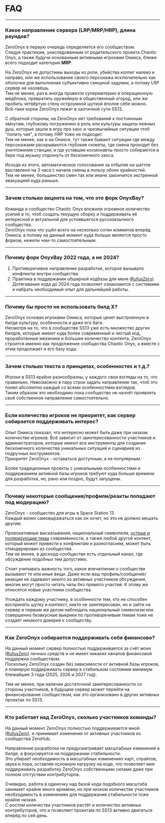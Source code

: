 # FAQ

---

### Какое направление сервера (LRP/MRP/HRP), длина раундов?
ZeroOnyx в первую очередь определяется его сообществом.  
Следуя практикам, унаследованным от родительского проекта Chaotic Onyx, а также будучи основанным активными игроками Оникса, ближе всего подходит категория **MRP**.

На ZeroOnyx не допустимы выходы из роли, убийства коллег налево и направо, или же использование своего персонажа исключительно как оболочки для выполнения субъективно смешной задумки, а потому LRP сервер не назовёшь.  
Тем не менее, раз в иногда провезти суперматерию в операционную медблока, превратить оружейную в общественный огород, или же пробить четвёртую стену остроумной шуткой вполне себе можно.  
Всё-таки корни ZeroOnyx лежат в хаотичной сути SS13.

С обратной стороны, на ZeroOnyx нет требований к постоянным эмоутам, глубокому погружению в роль или культуры защиты нежных душ, которые зашли в игру про хаос и чрезвычайные ситуации чтоб "попить чая", а потому HRP тоже не подходит.  
Тем не менее, как и на Ониксе, тут также бывают ситуации где между персонажами раскрываются глубокие сюжеты, где смена проходит без уничтожения станции, и где уставшие космонавты просто собираются в баре под музыку отдохнуть от бесконечного хаоса.

Исходя из этого, автоматическое голосование за отбытие на шаттле выставлено на 3 часа с начала смены в пользу обоих крайностей.  
Тем не менее, большинство смен так или иначе закончится экстренной эвакуацией куда раньше.

---

### Зачем столько акцента на том, что это форк OnyxBay?
Команда и сообщество Chaotic Onyx вложили огромное количество усилий в то, чтоб создать текущую сборку и поддерживать её интересной и актуальной для устоявшегося русскоязычного сообщества.  
ZeroOnyx пока что ушёл всего на несколько сотен коммитов вперёд Оникса, а потому на данный момент куда больше является просто форком, нежели чем-то самостоятельным.

---

### Почему форк OnyxBay 2022 года, а не 2024?
1. Противоречивое направление разработки, которое вызывало конфликты внутри сообщества.
2. Практика в поддержании обширной кодбазы для меня ([RufusZero](https://github.com/rufuszero)). Дотягивание кода до 2024 года позволяет ознакомится с системами и набрать необходимый опыт для дальнейшей работы.

---

### Почему бы просто не использовать билд X?
ZeroOnyx основан игроками Оникса, которые ценят выстроенную в билде культуру, особенности и даже его баги.  
Несмотря на то, что в сообществе SS13 уже есть множество других билдов, которые имеют куда более современный и чистый код, проработанные механики и большее количество контента, ZeroOnyx строится именно как продолжение сообщества Chaotic Onyx, а вместе с этим продолжает и его базу кода.

---

### Зачем столько текста о принципах, особенностях и т.д.?
Игроки в SS13 крайне разнообразны, у каждого свои взгляды на то, что правильно. Невозможно в пару строк задать направление так, чтоб это понял абсолютно каждый со всеми особенностями взглядов.  
Таким образом это необходимо пока сообщество не начнёт проявлять своё собственное направление самостоятельно.

---

### Если количество игроков не приоритет, как сервер собирается поддерживать интерес?
Опыт Оникса показал, что интересно может быть даже при низком количестве игроков. Всё зависит от заинтересованности участников и администраторов, которые имеют все инструменты для создания бесконечного количества уникальных ситуаций и сценариев из подручных инструментов.  
Приоритет ZeroOnyx - оставаться доступным, а не популярным.

Более традиционные проекты с уникальными особенностями и поддержанием активной базы игроков требуют куда больше времени для разработки, но, рано или поздно, будут запущены.

---

### Почему некоторые сообщения/профили/реакты попадают под модерацию?
ZeroOnyx - сообщество для игры в Space Station 13.  
Каждый волен самовыражаться как он хочет, но это не должно мешать другим.

Провокативные высказывания, национальный символизм, [острые и поляризующие темы](https://en.wikipedia.org/wiki/Wikipedia:List_of_controversial_issues) современности, а также любой другой контент, который может привести к конфликтам и разногласиям, может быть отмодерирован из сообщества.  
Тем не менее, в дискорд-сообществе есть отдельный канал, где обсуждение подобных тем допустимо.

Стоит учитывать важность того, какое впечатление о сообществе вызывают те или иные вещи. Даже если ваш профиль/сообщение/реакции не задевают никого из активных участников обсуждения, многие могут просто читать чаты без прямого участия. К этому же относятся новые участники сообщества.

Угождать каждому участнику, в особенности тем, кто не способен воспринять шутку и контекст, никто не заинтересован, но и зайти на сервер и первым же делом наблюдать национальный символизм или совершенно безвкусные выкрики по противоречивым темам тоже не создаёт никакого доверия к сообществу.

---

### Как ZeroOnyx собирается поддерживать себя финансово?
На данный момент сервер полностью поддерживается за счёт моих ([RufusZero](https://github.com/rufuszero)) личных средств и не имеет никаких каналов финансовой поддержки сообществом.  
Поскольку ZeroOnyx создан без зависимости от активной базы игроков, я планирую поддерживать сервер в стабильном состоянии минимум ближайшие 3 года (2025, 2026 и 2027 год).

Тем не менее, при наличии достаточной заинтересованности со стороны участников, в будущем сервер может перейти на финансирование сообществом, как это организовано в других активных проектах по SS13.

---

### Кто работает над ZeroOnyx, сколько участников команды?
На данный момент ZeroOnyx полностью поддерживается мной ([RufusZero](https://github.com/rufuszero)), и принимает изменения от активных участников из сообщества ZeroHub.

Направление разработки не предусматривает масштабных изменений в билде, а фокусируется на поддержании стабильности.  
Это убирает необходимость в масштабных изменениях карт, спрайтов, звука и лора, оставляя основную нагрузку на коде, что позволяет мне поддерживать разработку ZeroOnyx собственными силами даже при полном отстуствии контрибуторов.

Очевидно, работа в одиночку над базой кода подобного масштаба занимает крайне много времени, но при низком количестве участников необходимость в изменениях для поддержания стабильности тоже крайне низкая.  
С ростом количества участников растёт и количество активных контрибуторов, что и позволяет проектам по SS13 активно двигаться вперёд по сей день.
